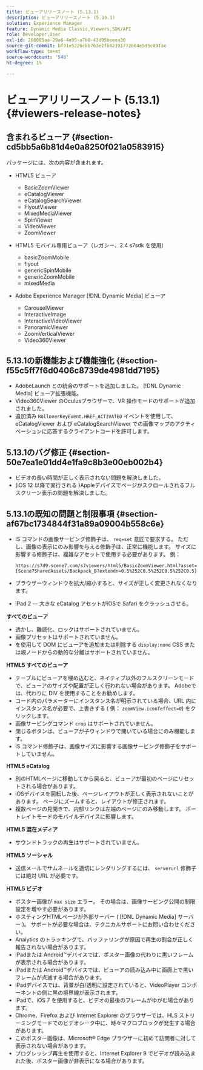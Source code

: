 ```yaml
---
title: ビューアリリースノート (5.13.1)
description: ビューアリリースノート (5.13.1)
solution: Experience Manager
feature: Dynamic Media Classic,Viewers,SDK/API
role: Developer,User
exl-id: 266805aa-29a6-4e95-a7b8-43d95beeea36
source-git-commit: bf31e5226cbb763e2fb82391772b64e5d5c89fae
workflow-type: tm+mt
source-wordcount: '548'
ht-degree: 1%

---
```


# ビューアリリースノート (5.13.1){#viewers-release-notes}

## 含まれるビューア {#section-cd5bb5a6b81d4e0a8250f021a0583915}

パッケージには、次の内容が含まれます。

* HTML5 ビューア

   * BasicZoomViewer
   * eCatalogViewer
   * eCatalogSearchViewer
   * FlyoutViewer
   * MixedMediaViewer
   * SpinViewer
   * VideoViewer
   * ZoomViewer

* HTML5 モバイル専用ビューア（レガシー、2.4 s7sdk を使用）

   * basicZoomMobile
   * flyout
   * genericSpinMobile
   * genericZoomMobile
   * mixedMedia

* Adobe Experience Manager [!DNL Dynamic Media] ビューア

   * CarouselViewer
   * InteractiveImage
   * InteractiveVideoViewer
   * PanoramicViewer
   * ZoomVerticalViewer
   * Video360Viewer

## 5.13.1の新機能および機能強化 {#section-f55c5ff7f6d0406c8739de4981dd7195}

* AdobeLaunch との統合のサポートを追加しました。 [!DNL Dynamic Media] ビューア拡張機能。
* Video360Viewer のOculusブラウザーで、VR 操作モードのサポートが追加されました。
* 追加済み `RolloverKeyEvent.HREF_ACTIVATED` イベントを使用して、eCatalogViewer および eCatalogSearchViewer での画像マップのアクティベーションに応答するクライアントコードを許可します。

## 5.13.1のバグ修正 {#section-50e7ea1e01dd4e1fa9c8b3e00eb002b4}

* ビデオの長い時間が正しく表示されない問題を解決しました。
* (iOS 12 以降で実行される )Appleデバイスでページがスクロールされるフルスクリーン表示の問題を解決しました。

## 5.13.1の既知の問題と制限事項 {#section-af67bc1734844f31a89a09004b558c6e}

* IS コマンドの画像サービング修飾子は、 `req=set` 意匠で要求する。 ただし、画像の表示にのみ影響を与える修飾子は、正常に機能します。 サイズに影響する修飾子は、複雑なアセットで使用する必要があります。 例：

   `https://s7d9.scene7.com/s7viewers/html5/BasicZoomViewer.html?asset= {Scene7SharedAssets/Backpack_B?extendn=0.5%252C0.5%252C0.5%252C0.5}`

* ブラウザーウィンドウを拡大/縮小すると、サイズが正しく変更されなくなります。
* iPad 2 — 大きな eCatalog アセットがiOSで Safari をクラッシュさせる。

**すべてのビューア**

* 透かし、難読化、ロックはサポートされていません。
* 画像プリセットはサポートされていません。
* を使用して DOM にビューアを追加または削除する `display:none` CSS または親ノードからの動的な分離はサポートされていません。

**HTML5 すべてのビューア**

* テーブルにビューアを埋め込むと、ネイティブ以外のフルスクリーンモードで、ビューアのサイズや配置が正しく行われない場合があります。 Adobeでは、代わりに DIV を使用することをお勧めします。
* コード内のパラメーターにインスタンス名が明示されている場合、URL 内にインスタンス名が必要で、上書きする ( 例： `zoomView.iconfeffect=0`) をクリックします。
* 画像サービングコマンド `crop` はサポートされていません。
* 閉じるボタンは、ビューアが子ウィンドウで開いている場合にのみ機能します。
* IS コマンド修飾子は、画像サイズに影響する画像サービング修飾子をサポートしていません。

**HTML5 eCatalog**

* 別のHTMLページに移動してから戻ると、ビューアが最初のページにリセットされる場合があります。
* iOSデバイスを回転した後、ページレイアウトが正しく表示されないことがあります。 ページにズームすると、レイアウトが修正されます。
* 複数ページの見開きで、内部リンクは左端のページにのみ移動します。 ポートレイトモードのモバイルデバイスに影響します。

**HTML5 混在メディア**

* サウンドトラックの再生はサポートされていません。

**HTML5 ソーシャル**

* 送信メールでサムネールを適切にレンダリングするには、 `serverurl` 修飾子には絶対 URL が必要です。

**HTML5 ビデオ**

* ポスター画像が `max size` エラー。 その場合は、画像サービング公開の制限設定を増やす必要があります。
* ホスティングHTMLページが外部サーバー ( [!DNL Dynamic Media] サーバー )。 サポートが必要な場合は、テクニカルサポートにお問い合わせください。
* Analytics のトラッキングで、バッファリングが原因で再生の割合が正しく報告されない場合があります。
* iPadまたは Android™デバイスでは、ポスター画像の代わりに黒いフレームが表示される場合があります。
* iPadまたは Android™デバイスでは、ビューアの読み込み中に画面上で黒いフレームが点滅する場合があります。
* iPadデバイスでは、背景が白/透明に設定されていると、VideoPlayer コンポーネントの側に黒の境界線が表示されます。
* iPadで、iOS 7 を使用すると、ビデオの最後のフレームがゆがむ場合があります。
* Chrome、Firefox および Internet Explorer のブラウザーでは、HLS ストリーミングモードでのビデオシーク中に、時々マクロブロックが発生する場合があります。
* このポスター画像は、Microsoft® Edge ブラウザーに初めて訪問者に対して表示されない場合があります。
* プログレッシブ再生を使用すると、Internet Explorer 9 でビデオが読み込まれた後、ポスター画像が非表示になる場合があります。
